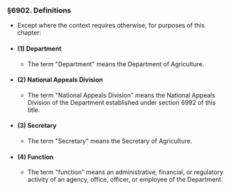 ### §6902. Definitions
* Except where the context requires otherwise, for purposes of this chapter:

* #### (1) Department
  * The term "Department" means the Department of Agriculture.

* #### (2) National Appeals Division
  * The term "National Appeals Division" means the National Appeals Division of the Department established under section 6992 of this title.

* #### (3) Secretary
  * The term "Secretary" means the Secretary of Agriculture.

* #### (4) Function
  * The term "function" means an administrative, financial, or regulatory activity of an agency, office, officer, or employee of the Department.